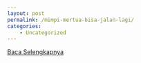 ```yaml
---
layout: post
permalink: /mimpi-mertua-bisa-jalan-lagi/
categories:
    - Uncategorized
---
```


[Baca Selengkapnya](/10)